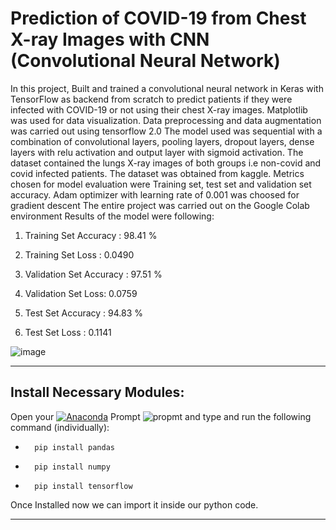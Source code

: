 <p align="center"> 
 
</p> 


# Prediction of COVID-19 from Chest X-ray Images with CNN (Convolutional Neural Network)

In this project, Built and trained a convolutional neural network in Keras with TensorFlow as backend from scratch to predict patients if they were infected with COVID-19 or not using their chest X-ray images. 
Matplotlib was used for data visualization. Data preprocessing and data augmentation was carried out using tensorflow 2.0
The model used was sequential with a combination of convolutional layers, pooling layers, dropout layers, dense layers with relu activation and output layer with sigmoid activation.  The dataset contained the lungs X-ray images of both groups i.e non-covid and covid infected patients. The dataset was obtained from kaggle. Metrics chosen for model evaluation were Training set, test set and validation set accuracy. Adam optimizer with learning rate of 0.001 was choosed for gradient descent
The entire project was carried out on the Google Colab environment
Results of the model were following:

1) Training Set Accuracy : 98.41 %
2) Training Set Loss : 0.0490

3) Validation Set Accuracy : 97.51 %
4) Validation Set Loss: 0.0759

5) Test Set Accuracy : 94.83 %
6) Test Set Loss : 0.1141

![image](https://user-images.githubusercontent.com/77073932/128634391-9ea593fd-87c6-4646-88d6-573adeb3b6a5.png)


---


## Install Necessary Modules:

Open your [![Anaconda](https://img.shields.io/badge/Anaconda-342B029.svg?&style=flate&logo=anaconda&logoColor=white)](https://www.anaconda.com/products/individual) Prompt <img alt="propmt" src="https://img.shields.io/badge/-__-000000?style=flat-square&logo=Plex&logoColor=white"> and type and run the following command (individually):

 -       pip install pandas
       
 -       pip install numpy  
  
 -       pip install tensorflow

Once Installed now we can import it inside our python code.

---

